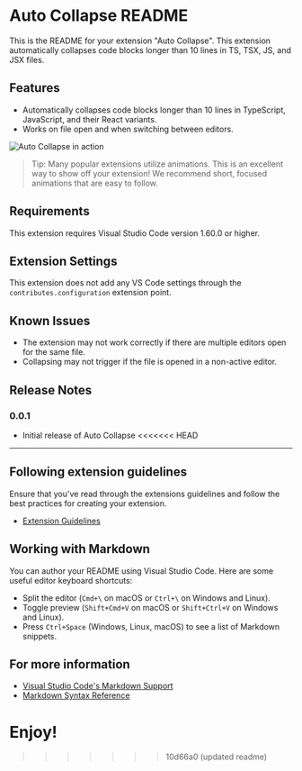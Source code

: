 # Auto Collapse README

This is the README for your extension "Auto Collapse". This extension automatically collapses code blocks longer than 10 lines in TS, TSX, JS, and JSX files.

## Features

- Automatically collapses code blocks longer than 10 lines in TypeScript, JavaScript, and their React variants.
- Works on file open and when switching between editors.

![Auto Collapse in action](images/auto-collapse.gif)

> Tip: Many popular extensions utilize animations. This is an excellent way to show off your extension! We recommend short, focused animations that are easy to follow.

## Requirements

This extension requires Visual Studio Code version 1.60.0 or higher.

## Extension Settings

This extension does not add any VS Code settings through the `contributes.configuration` extension point.

## Known Issues

- The extension may not work correctly if there are multiple editors open for the same file.
- Collapsing may not trigger if the file is opened in a non-active editor.

## Release Notes

### 0.0.1

- Initial release of Auto Collapse
<<<<<<< HEAD

---

## Following extension guidelines

Ensure that you've read through the extensions guidelines and follow the best practices for creating your extension.

- [Extension Guidelines](https://code.visualstudio.com/api/references/extension-guidelines)

## Working with Markdown

You can author your README using Visual Studio Code. Here are some useful editor keyboard shortcuts:

- Split the editor (`Cmd+\` on macOS or `Ctrl+\` on Windows and Linux).
- Toggle preview (`Shift+Cmd+V` on macOS or `Shift+Ctrl+V` on Windows and Linux).
- Press `Ctrl+Space` (Windows, Linux, macOS) to see a list of Markdown snippets.

## For more information

- [Visual Studio Code's Markdown Support](http://code.visualstudio.com/docs/languages/markdown)
- [Markdown Syntax Reference](https://help.github.com/articles/markdown-basics/)

**Enjoy!**
=======
>>>>>>> 10d66a0 (updated readme)
